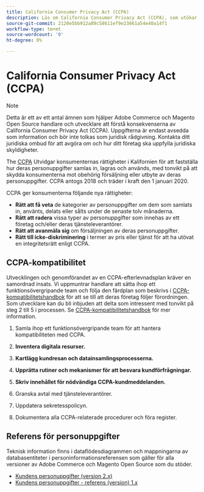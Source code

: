```yaml
---
title: California Consumer Privacy Act (CCPA)
description: Läs om California Consumer Privacy Act (CCPA), som utökar konsumenternas rättigheter i Kalifornien att avgöra hur deras personuppgifter samlas in, lagras och används.
source-git-commit: 2120e5bb912a89c58611ef9e23661a54e40a14f1
workflow-type: tm+mt
source-wordcount: '0'
ht-degree: 0%

---
```



# California Consumer Privacy Act (CCPA)

>[!NOTE]
>
>Detta är ett av ett antal ämnen som hjälper Adobe Commerce och Magento Open Source handlare och utvecklare att förstå konsekvenserna av California Consumer Privacy Act (CCPA). Uppgifterna är endast avsedda som information och bör inte tolkas som juridisk rådgivning. Kontakta ditt juridiska ombud för att avgöra om och hur ditt företag ska uppfylla juridiska skyldigheter.

The [CCPA](https://oag.ca.gov/privacy/ccpa) Utvidgar konsumenternas rättigheter i Kalifornien för att fastställa hur deras personuppgifter samlas in, lagras och används, med tonvikt på att skydda konsumenterna mot obehörig försäljning eller utbyte av deras personuppgifter. CCPA antogs 2018 och träder i kraft den 1 januari 2020.

CCPA ger konsumenterna följande nya rättigheter:

- **Rätt att få veta** de kategorier av personuppgifter om dem som samlats in, använts, delats eller sålts under de senaste tolv månaderna.
- **Rätt att radera** vissa typer av personuppgifter som innehas av ett företag och/eller deras tjänsteleverantörer.
- **Rätt att avanmäla sig** om försäljningen av deras personuppgifter.
- **Rätt till icke-diskriminering** i termer av pris eller tjänst för att ha utövat en integritetsrätt enligt CCPA.

## CCPA-kompatibilitet

Utvecklingen och genomförandet av en CCPA-efterlevnadsplan kräver en samordnad insats. Vi uppmuntrar handlare att sätta ihop ett funktionsövergripande team och följa den färdplan som beskrivs i [CCPA-kompatibilitetshandbok](https://experienceleague.adobe.com/docs/commerce-admin/start/compliance/privacy/compliance-ccpa.html) för att se till att deras företag följer förordningen. Som utvecklare kan du bli inbjuden att delta som intressent med tonvikt på steg 2 till 5 i processen. Se [CCPA-kompatibilitetshandbok](https://experienceleague.adobe.com/docs/commerce-admin/start/compliance/privacy/compliance-ccpa.html) för mer information.

1. Samla ihop ett funktionsövergripande team för att hantera kompatibiliteten med CCPA.

1. **Inventera digitala resurser.**

1. **Kartlägg kundresan och datainsamlingsprocesserna.**

1. **Upprätta rutiner och mekanismer för att besvara kundförfrågningar.**

1. **Skriv innehållet för nödvändiga CCPA-kundmeddelanden.**

1. Granska avtal med tjänsteleverantörer.

1. Uppdatera sekretesspolicyn.

1. Dokumentera alla CCPA-relaterade procedurer och föra register.

## Referens för personuppgifter

Teknisk information finns i dataflödesdiagrammen och mappningarna av databasentiteter i personinformationsreferensen som gäller för alla versioner av Adobe Commerce och Magento Open Source som du stöder.

- [Kundens personuppgifter (version 2.x)](data-m2.md)
- [Kundens personuppgifter - referens (version) 1.x](data-m1.md)
